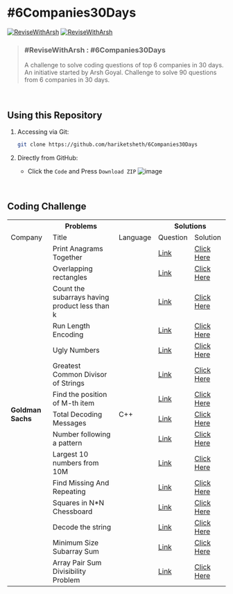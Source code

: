# #6Companies30Days

[![ReviseWithArsh](https://img.shields.io/badge/ReviseWithArsh-6Companies30Days-green?style=for-the-badge&logo=github)](https://github.com/hariketsheth/6Companies30Days)
[![ReviseWithArsh](https://img.shields.io/badge/Language-C++-red?style=for-the-badge&logo=C%2B%2B)](https://github.com/hariketsheth/6Companies30Days)

>### #ReviseWithArsh : #6Companies30Days 
> A challenge to solve coding questions of top 6 companies in 30 days. An initiative started by Arsh Goyal. 
> Challenge to solve 90 questions from 6 companies in 30 days.

<br>

## Using this Repository
1. Accessing via Git:
   ```bash
   git clone https://github.com/hariketsheth/6Companies30Days
   ```
   
2. Directly from GitHub:
   - Click the `Code` and Press `Download ZIP`
   ![image](https://user-images.githubusercontent.com/72455881/147927669-90f3dd8b-0bd5-4969-a942-dfd6dad17ede.png)

<br>

## Coding Challenge
<table>
    <tr>
        <th colspan ="3"> <b>Problems</b> </ th> 
	<th colspan ="2"> <b>Solutions</b> </ th>
    </tr>
    <tr>
	<center>
	<td>Company</ td> 
  <td>Title</ td> 
     <td>Language</ td> 
     <td>Question</ td> 
     <td>Solution</ td> 
	</center>
    </tr>
<tr>
	<td rowspan="15"><b>Goldman Sachs</b></td>
	<td>Print Anagrams Together</td>
	<td rowspan="15">C++</td>
	<td><a href="https://practice.geeksforgeeks.org/problems/print-anagrams-together/1/">Link</a></td>
	<td><a href="#">Click Here</a></td>
	</tr>
<tr>
	<td>Overlapping rectangles</td>
	<td><a href="https://practice.geeksforgeeks.org/problems/overlapping-rectangles1924/1/">Link</a></td>
	<td><a href="#">Click Here</a></td>
	</tr>
	
<tr>
	<td>Count the subarrays having product less than k</td>
	<td><a href="https://practice.geeksforgeeks.org/problems/count-the-subarrays-having-product-less-than-k1708/1/">Link</a></td>
	<td><a href="#">Click Here</a></td>
	</tr>
<tr>
	<td>Run Length Encoding</td>
	<td><a href="https://practice.geeksforgeeks.org/problems/run-length-encoding/1/">Link</a></td>
	<td><a href="#">Click Here</a></td>
	</tr>
<tr>
	<td>Ugly Numbers</td>
	<td><a href="https://practice.geeksforgeeks.org/problems/ugly-numbers2254/1/">Link</a></td>
	<td><a href="#">Click Here</a></td>
	</tr>
<tr>
	<td>Greatest Common Divisor of Strings</td>
	<td><a href="https://leetcode.com/problems/greatest-common-divisor-of-strings/">Link</a></td>
	<td><a href="#">Click Here</a></td>
	</tr>
<tr>
	<td>Find the position of M-th item</td>
	<td><a href="https://practice.geeksforgeeks.org/problems/find-the-position-of-m-th-item1723/1">Link</a></td>
	<td><a href="#">Click Here</a></td>
	</tr>
<tr>
	<td>Total Decoding Messages</td>
	<td><a href="https://practice.geeksforgeeks.org/problems/total-decoding-messages1235/1/">Link</a></td>
	<td><a href="#">Click Here</a></td>
	</tr>
<tr>
	<td>Number following a pattern</td>
	<td><a href="https://practice.geeksforgeeks.org/problems/number-following-a-pattern3126/1">Link</a></td>
	<td><a href="#">Click Here</a></td>
	</tr>
<tr>
	<td>Largest 10 numbers from 10M</td>
	<td><a href="#">Link</a></td>
	<td><a href="#">Click Here</a></td>
	</tr>
<tr>
	<td>Find Missing And Repeating</td>
	<td><a href="https://practice.geeksforgeeks.org/problems/find-missing-and-repeating2512/1/">Link</a></td>
	<td><a href="#">Click Here</a></td>
	</tr>
<tr>
	<td>Squares in N*N Chessboard</td>
	<td><a href="#">Link</a></td>
	<td><a href="#">Click Here</a></td>
	</tr>
<tr>
	<td>Decode the string</td>
	<td><a href="https://practice.geeksforgeeks.org/problems/decode-the-string2444/1">Link</a></td>
	<td><a href="#">Click Here</a></td>
	</tr>
<tr>
	<td>Minimum Size Subarray Sum</td>
	<td><a href="https://leetcode.com/problems/minimum-size-subarray-sum/">Link</a></td>
	<td><a href="#">Click Here</a></td>
	</tr>
<tr>
	<td>Array Pair Sum Divisibility Problem</td>
	<td><a href="https://practice.geeksforgeeks.org/problems/array-pair-sum-divisibility-problem3257/1">Link</a></td>
	<td><a href="#">Click Here</a></td>
	</tr>
	
</table>
<br>
<br>


